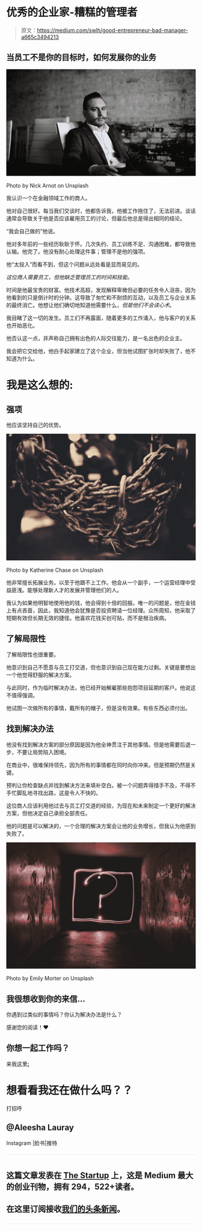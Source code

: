 # 优秀的企业家-糟糕的管理者

> 原文：<https://medium.com/swlh/good-entrepreneur-bad-manager-a665c3494213>

## 当员工不是你的目标时，如何发展你的业务

![](img/803aee5058ddcce21bcc39ba528bd345.png)

Photo by Nick Arnot on Unsplash

我认识一个在金融领域工作的商人。

他对自己很好。每当我们交谈时，他都告诉我，他被工作拖住了，无法前进。谈话通常会导致关于他是否应该雇用员工的讨论，但最后他总是得出相同的结论。

“我会自己做的”他说。

他对多年前的一些经历耿耿于怀。几次失约、员工训练不足、沟通困难，都导致他认输。他完了。他没有耐心处理这件事；管理不是他的强项。

他“太投入”而看不到，但这个问题从远处看是显而易见的。

*这位商人需要员工，但他缺乏管理员工的时间和技能。*

时间是他最宝贵的财富。他技术高超，发现解释卑微但必要的任务令人沮丧，因为他看到的只是倒计时的分钟。这导致了匆忙和不耐烦的互动，以及员工与企业关系的最终消亡。他想让他们确切地知道他需要什么，*但是他们不会读心术*。

我目睹了这一切的发生。员工们不再露面，随着更多的工作涌入，他与客户的关系也开始恶化。

他否认这一点，并声称自己拥有出色的人际交往能力，是一名出色的企业主。

我会把它交给他，他白手起家建立了这个企业，但当他试图扩张时却失败了，他不知道为什么。

# 我是这么想的:

## 强项

他应该坚持自己的优势。

![](img/64fa407c13135472c778b859882fafa4.png)

Photo by Katherine Chase on Unsplash

他非常擅长拓展业务。以至于他跟不上工作。他会从一个副手，一个运营经理中受益匪浅。能够处理新人才的发展并管理他们的人。

我认为如果他明智地使用他的钱，他会得到十倍的回报。唯一的问题是，他在金钱上有点吝啬，因此，我知道他会犹豫是否投资聘请一位经理。众所周知，他采取了短期有效但长期无效的捷径。他喜欢花钱买创可贴，而不是根治疾病。

## 了解局限性

了解局限性也很重要。

他意识到自己不愿意与员工打交道，但也意识到自己现在能力过剩。关键是要想出一个他觉得舒服的解决方案。

与此同时，作为临时解决办法，他已经开始解雇那些抱怨项目延期的客户。他说这不值得强调。

他试图一次做所有的事情，戴所有的帽子，但是没有效果。有些东西必须付出。

## 找到解决办法

他没有找到解决方案的部分原因是因为他全神贯注于其他事情。但是他需要后退一步，不要让局势陷入困境。

在商业中，很难保持领先，因为所有的事情都在同时向你冲来。但是预期仍然是关键。

预判让你检查缺点并找到解决方法来填补空白。被一个问题弄得措手不及，不得不手忙脚乱地寻找出路，这是令人不快的。

这位商人应该利用他过去与员工打交道的经验，为现在和未来制定一个更好的解决方案，但他决定自己承担全部责任。

他的问题是可以解决的，一个合理的解决方案会让他的业务增长，但我认为他感到失败了。

![](img/5f645cf0bb6c036bd1237be5b8b1e3cd.png)

Photo by Emily Morter on Unsplash

## 我很想收到你的来信…

你遇到过类似的事情吗？你认为解决办法是什么？

感谢您的阅读！❤

## 你想一起工作吗？

来我这里[**:**](http://www.aleeshalauray.com)

# 想看看我还在做什么吗？？

打招呼

## @Aleesha Lauray

Instagram |脸书|推特

![](img/731acf26f5d44fdc58d99a6388fe935d.png)

## 这篇文章发表在 [The Startup](https://medium.com/swlh) 上，这是 Medium 最大的创业刊物，拥有 294，522+读者。

## 在这里订阅接收[我们的头条新闻](http://growthsupply.com/the-startup-newsletter/)。

![](img/731acf26f5d44fdc58d99a6388fe935d.png)